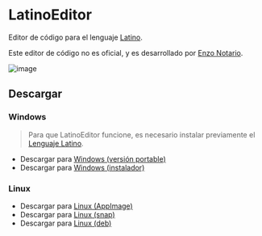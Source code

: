 # LatinoEditor

Editor de código para el lenguaje [Latino](https://www.lenguajelatino.org/).

Este editor de código no es oficial, y es desarrollado por [Enzo Notario](https://enzonotario.me).

![image](https://user-images.githubusercontent.com/10469299/161657579-8a119db5-042c-486d-9d2b-3f22925bbc56.png)

## Descargar

### Windows
> Para que LatinoEditor funcione, es necesario instalar previamente el [Lenguaje Latino](https://github.com/MelvinG24/Latino/releases/download/v1.4.1/Latino-1.4.1-Win.exe).

- Descargar para [Windows (versión portable)](https://github.com/enzonotario/latino-editor/releases/download/v0.0.1-alpha.0/LatinoEditor.0.0.1-alpha.0.exe)
- Descargar para [Windows (instalador)](https://github.com/enzonotario/latino-editor/releases/download/v0.0.1-alpha.0/LatinoEditor.Instalador.0.0.1-alpha.0.exe)

### Linux
- Descargar para [Linux (AppImage)](https://github.com/enzonotario/latino-editor/releases/download/v0.0.1-alpha.0/LatinoEditor-0.0.1-alpha.0.AppImage)
- Descargar para [Linux (snap)](https://github.com/enzonotario/latino-editor/releases/download/v0.0.1-alpha.0/latino-editor_0.0.1-alpha.0_amd64.snap)
- Descargar para [Linux (deb)](https://github.com/enzonotario/latino-editor/releases/download/v0.0.1-alpha.0/latino-editor_0.0.1-alpha.0_amd64.deb)
